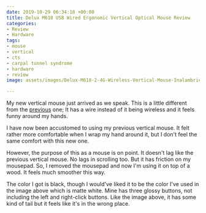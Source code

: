 ```yaml
---
date: 2019-10-29 06:34:18 +00:00
title: Delux M618 USB Wired Ergonomic Vertical Optical Mouse Review
categories:
- Review
- Hardware
tags:
- mouse
- vertical
- cts
- carpal tunnel syndrome
- hardware
- review
image: assets/images/Delux-M618-2-4G-Wireless-Vertical-Mouse-Inalambrico-Ergonomic-1600-DPI-USB-Wired-Optical-Mouse-with.jpg

---
```

My new vertical mouse just arrived as we speak. This is a little different from the [previous](http://iosjunkie.com/blog/using-vertical-mouse-my-take/ "Vertical Mouse") one; It has a wire instead of it being wireless and it feels funny around my hands.

I have now been accustomed to using my previous vertical mouse. It felt rather more comfortable when I wrap my hand around it, but I don't feel the same comfort with this new one. 

However, the purpose of this as a mouse is on point. It doesn't lag like the previous vertical mouse. No lags in scrolling too. But it has friction on my mousepad. So, I removed the mousepad and now I'm using it on top of a wood. It feels much smoother this way.

The color I got is black, though I would've liked it to be the color I've used in the image above which is matte white. Mine has three glossy buttons, not including the left and right-click buttons. Like the image above, it has some kind of tail but it feels like it's in the wrong place.